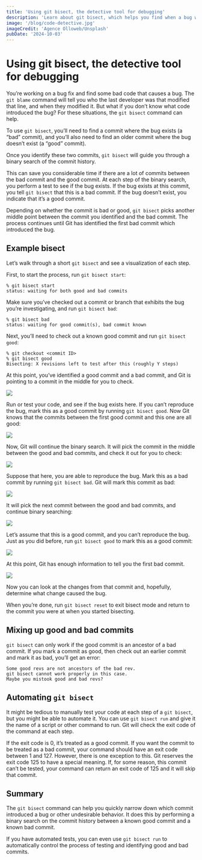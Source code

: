 ```yaml
---
title: 'Using git bisect, the detective tool for debugging'
description: 'Learn about git bisect, which helps you find when a bug was introduced by performing a binary search on the commit history.'
image: '/blog/code-detective.jpg'
imageCredit: 'Agence Olloweb/Unsplash'
pubDate: '2024-10-03'
---
```

# Using git bisect, the detective tool for debugging

You’re working on a bug fix and find some bad code that causes a bug. The `git blame` command will tell you who the last developer was that modified that line, and when they modified it. But what if you don’t know what code introduced the bug? For these situations, the `git bisect` command can help.

To use `git bisect`, you’ll need to find a commit where the bug exists (a “bad” commit), and you’ll also need to find an older commit where the bug doesn’t exist (a “good” commit).

Once you identify these two commits, `git bisect` will guide you through a binary search of the commit history.

This can save you considerable time if there are a lot of commits between the bad commit and the good commit. At each step of the binary search, you perform a test to see if the bug exists. If the bug exists at this commit, you tell `git bisect` that this is a bad commit. If the bug doesn’t exist, you indicate that it’s a good commit.

Depending on whether the commit is bad or good, `git bisect` picks another middle point between the commit you identified and the bad commit. The process continues until Git has identified the first bad commit which introduced the bug.

## Example bisect

Let’s walk through a short `git bisect` and see a visualization of each step.

First, to start the process, run `git bisect start`:

```plaintext
% git bisect start
status: waiting for both good and bad commits
```

Make sure you’ve checked out a commit or branch that exhibits the bug you’re investigating, and run `git bisect bad`:

```plaintext
% git bisect bad
status: waiting for good commit(s), bad commit known
```

Next, you’ll need to check out a known good commit and run `git bisect good`:

```plaintext
% git checkout <commit ID>
% git bisect good
Bisecting: X revisions left to test after this (roughly Y steps)
```

At this point, you’ve identified a good commit and a bad commit, and Git is pointing to a commit in the middle for you to check.

![](https://cdn.hashnode.com/res/hashnode/image/upload/v1728010888085/69448c77-2e0e-45b8-a0cd-0c9782e95cdb.png)

Run or test your code, and see if the bug exists here. If you can’t reproduce the bug, mark this as a good commit by running `git bisect good`. Now Git knows that the commits between the first good commit and this one are all good:

![](https://cdn.hashnode.com/res/hashnode/image/upload/v1728011002661/ed89ef9e-7d83-41ce-a02a-c8ee68c68e4c.png)

Now, Git will continue the binary search. It will pick the commit in the middle between the good and bad commits, and check it out for you to check:

![](https://cdn.hashnode.com/res/hashnode/image/upload/v1728011038317/4ba98958-8313-472a-9119-ce23e9225e7c.png)

Suppose that here, you are able to reproduce the bug. Mark this as a bad commit by running `git bisect bad`. Git will mark this commit as bad:

![](https://cdn.hashnode.com/res/hashnode/image/upload/v1728011085025/f147da6a-ef9c-43ec-b2fd-2a491c491f8d.png)

It will pick the next commit between the good and bad commits, and continue binary searching:

![](https://cdn.hashnode.com/res/hashnode/image/upload/v1728011116141/8efb4af7-6e01-4be4-9529-f4f3f07f7ab2.png)

Let’s assume that this is a good commit, and you can’t reproduce the bug. Just as you did before, run `git bisect good` to mark this as a good commit:

![](https://cdn.hashnode.com/res/hashnode/image/upload/v1728011147285/31a84a0f-b806-4ff2-a6e6-59468b518c3d.png)

At this point, Git has enough information to tell you the first bad commit.

![](https://cdn.hashnode.com/res/hashnode/image/upload/v1728011163573/d17d4967-e82b-4ee5-8425-7d8cf6e9727e.png)

Now you can look at the changes from that commit and, hopefully, determine what change caused the bug.

When you’re done, run `git bisect reset` to exit bisect mode and return to the commit you were at when you started bisecting.

## Mixing up good and bad commits

`git bisect` can only work if the good commit is an ancestor of a bad commit. If you mark a commit as good, then check out an earlier commit and mark it as bad, you’ll get an error:

```plaintext
Some good revs are not ancestors of the bad rev.
git bisect cannot work properly in this case.
Maybe you mistook good and bad revs?
```

## Automating `git bisect`

It might be tedious to manually test your code at each step of a `git bisect`, but you might be able to automate it. You can use `git bisect run` and give it the name of a script or other command to run. Git will check the exit code of the command at each step.

If the exit code is 0, it’s treated as a good commit. If you want the commit to be treated as a bad commit, your command should have an exit code between 1 and 127. However, there is one exception to this. Git reserves the exit code 125 to have a special meaning. If, for some reason, this commit can’t be tested, your command can return an exit code of 125 and it will skip that commit.

## Summary

The `git bisect` command can help you quickly narrow down which commit introduced a bug or other undesirable behavior. It does this by performing a binary search on the commit history between a known good commit and a known bad commit.

If you have automated tests, you can even use `git bisect run` to automatically control the process of testing and identifying good and bad commits.